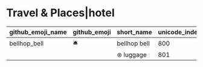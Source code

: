 # Travel & Places|hotel

|github_emoji_name|github_emoji|short_name|unicode_index|
|---|---|---|---|
|bellhop_bell|:bellhop_bell:|bellhop bell|800|
|||⊛ luggage|801|
